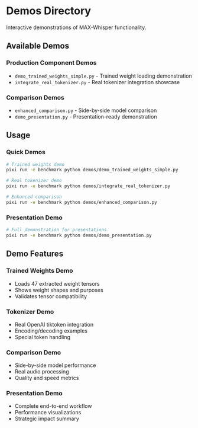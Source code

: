 # Demos Directory

Interactive demonstrations of MAX-Whisper functionality.

## Available Demos

### Production Component Demos
- `demo_trained_weights_simple.py` - Trained weight loading demonstration
- `integrate_real_tokenizer.py` - Real tokenizer integration showcase

### Comparison Demos
- `enhanced_comparison.py` - Side-by-side model comparison
- `demo_presentation.py` - Presentation-ready demonstration

## Usage

### Quick Demos
```bash
# Trained weights demo
pixi run -e benchmark python demos/demo_trained_weights_simple.py

# Real tokenizer demo  
pixi run -e benchmark python demos/integrate_real_tokenizer.py

# Enhanced comparison
pixi run -e benchmark python demos/enhanced_comparison.py
```

### Presentation Demo
```bash
# Full demonstration for presentations
pixi run -e benchmark python demos/demo_presentation.py
```

## Demo Features

### Trained Weights Demo
- Loads 47 extracted weight tensors
- Shows weight shapes and purposes
- Validates tensor compatibility

### Tokenizer Demo
- Real OpenAI tiktoken integration
- Encoding/decoding examples
- Special token handling

### Comparison Demo
- Side-by-side model performance
- Real audio processing
- Quality and speed metrics

### Presentation Demo
- Complete end-to-end workflow
- Performance visualizations
- Strategic impact summary